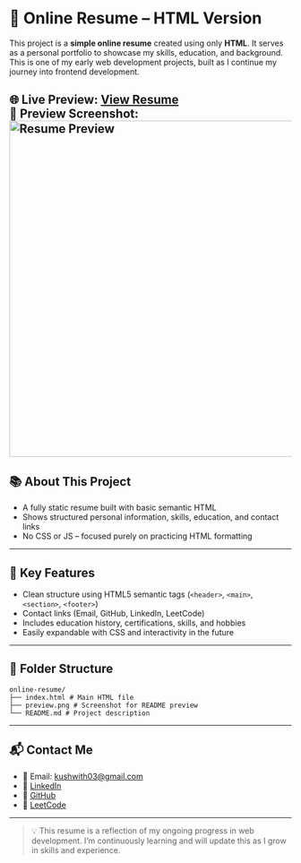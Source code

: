 # 🧾 Online Resume – HTML Version

This project is a **simple online resume** created using only **HTML**. It serves as a personal portfolio to showcase my skills, education, and background. This is one of my early web development projects, built as I continue my journey into frontend development.

🌐 **Live Preview**: [View Resume](https://kushwith03.github.io/online-resume/)  
📸 **Preview Screenshot**:  
<img src="preview.png" alt="Resume Preview" width="600"/>
---

## 📚 About This Project

- A fully static resume built with basic semantic HTML
- Shows structured personal information, skills, education, and contact links
- No CSS or JS – focused purely on practicing HTML formatting

---

## 🧠 Key Features

- Clean structure using HTML5 semantic tags (`<header>`, `<main>`, `<section>`, `<footer>`)
- Contact links (Email, GitHub, LinkedIn, LeetCode)
- Includes education history, certifications, skills, and hobbies
- Easily expandable with CSS and interactivity in the future

---

## 📁 Folder Structure

```
online-resume/
├── index.html # Main HTML file
├── preview.png # Screenshot for README preview
└── README.md # Project description
```
---

## 📬 Contact Me

- 📧 Email: [kushwith03@gmail.com](mailto:kushwith03@gmail.com)  
- 💼 [LinkedIn](https://www.linkedin.com/in/kushwith03)  
- 🐙 [GitHub](https://github.com/kushwith03)  
- 🧠 [LeetCode](https://leetcode.com/u/kushwith_03)

---

> 💡 This resume is a reflection of my ongoing progress in web development. I’m continuously learning and will update this as I grow in skills and experience.

